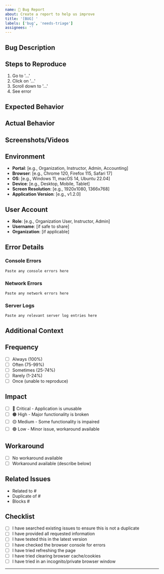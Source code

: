 ```yaml
---
name: 🐛 Bug Report
about: Create a report to help us improve
title: '[BUG] '
labels: ['bug', 'needs-triage']
assignees: ''
---
```


## Bug Description
<!-- A clear and concise description of what the bug is -->

## Steps to Reproduce
<!-- Steps to reproduce the behavior -->
1. Go to '...'
2. Click on '...'
3. Scroll down to '...'
4. See error

## Expected Behavior
<!-- A clear and concise description of what you expected to happen -->

## Actual Behavior
<!-- A clear and concise description of what actually happened -->

## Screenshots/Videos
<!-- If applicable, add screenshots or videos to help explain your problem -->

## Environment
<!-- Please complete the following information -->
- **Portal**: [e.g., Organization, Instructor, Admin, Accounting]
- **Browser**: [e.g., Chrome 120, Firefox 115, Safari 17]
- **OS**: [e.g., Windows 11, macOS 14, Ubuntu 22.04]
- **Device**: [e.g., Desktop, Mobile, Tablet]
- **Screen Resolution**: [e.g., 1920x1080, 1366x768]
- **Application Version**: [e.g., v1.2.0]

## User Account
<!-- Information about the user account experiencing the issue -->
- **Role**: [e.g., Organization User, Instructor, Admin]
- **Username**: [if safe to share]
- **Organization**: [if applicable]

## Error Details
<!-- If there are any error messages, please include them here -->

### Console Errors
<!-- Check browser console (F12) for any JavaScript errors -->
```
Paste any console errors here
```

### Network Errors
<!-- Check browser network tab for any failed requests -->
```
Paste any network errors here
```

### Server Logs
<!-- If you have access to server logs, include relevant entries -->
```
Paste any relevant server log entries here
```

## Additional Context
<!-- Add any other context about the problem here -->

## Frequency
<!-- How often does this bug occur? -->
- [ ] Always (100%)
- [ ] Often (75-99%)
- [ ] Sometimes (25-74%)
- [ ] Rarely (1-24%)
- [ ] Once (unable to reproduce)

## Impact
<!-- What is the impact of this bug? -->
- [ ] 🔴 Critical - Application is unusable
- [ ] 🟠 High - Major functionality is broken
- [ ] 🟡 Medium - Some functionality is impaired
- [ ] 🟢 Low - Minor issue, workaround available

## Workaround
<!-- Is there a workaround for this issue? -->
- [ ] No workaround available
- [ ] Workaround available (describe below)

<!-- If workaround available, describe it here -->

## Related Issues
<!-- Link any related issues -->
- Related to #
- Duplicate of #
- Blocks #

## Checklist
<!-- Please check all that apply -->
- [ ] I have searched existing issues to ensure this is not a duplicate
- [ ] I have provided all requested information
- [ ] I have tested this in the latest version
- [ ] I have checked the browser console for errors
- [ ] I have tried refreshing the page
- [ ] I have tried clearing browser cache/cookies
- [ ] I have tried in an incognito/private browser window

---

<!-- 
Thank you for taking the time to report this bug! 
The more information you provide, the faster we can resolve the issue.
--> 